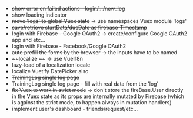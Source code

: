 - ~~show error on failed actions - login/.../new_log~~
- show loading indicator
- ~~move 'logs' to global Vuex state~~ -> use namespaces Vuex module 'logs'
- ~~save/retrieve startData/dueDate as firebase-Timestamp~~
- ~~login with Firebase - Google OAuth2~~ -> create/configure Google OAuth2 app and etc...
- login with Firebase - Facebook/Google OAuth2
- ~~auto prefill the forms by the browser~~  -> the inputs have to be named
- ~~localize ~~ -> use VueI18n
- lazy-load of a localization locale
- localize Vuetify DatePicker also
- ~~TrainingLog single log page~~
- TrainingLog single log page - fill with real data from the 'log'
- ~~fix Vuex to work in strict mode~~ -> don't store the fireBase.User directly in the Vuex state as its props are internally mutated by Firebase (which is against the strict mode, to happen always in mutation handlers)
- implement user's dashboard - friends/request/etc...